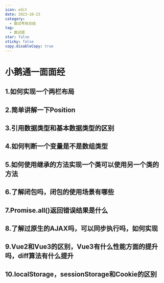 ```yaml
---
icon: edit
date: 2023-10-23
category:
  - 面试考核总结
tag:
  - 面试题
star: false
sticky: false
copy.disableCopy: true
---
```


# 小鹅通一面面经

## 1.如何实现一个两栏布局

## 2.简单讲解一下Position

## 3.引用数据类型和基本数据类型的区别

## 4.如何判断一个变量是不是数组类型

## 5.如何使用继承的方法实现一个类可以使用另一个类的方法

## 6.了解闭包吗，闭包的使用场景有哪些

## 7.Promise.all()返回错误结果是什么

## 8.了解过原生的AJAX吗，可以同步执行吗，如何实现

## 9.Vue2和Vue3的区别，Vue3有什么性能方面的提升吗，diff算法有什么提升

## 10.localStorage，sessionStorage和Cookie的区别